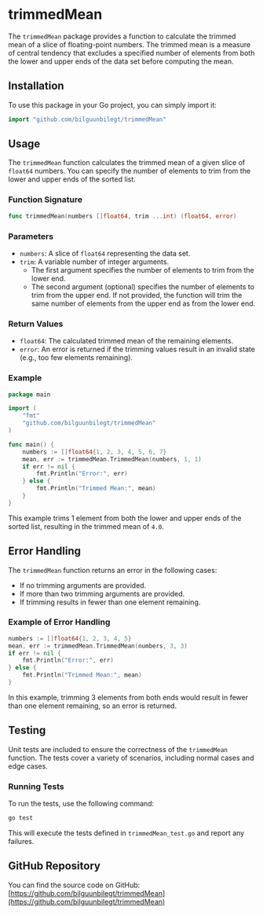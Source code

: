 # trimmedMean

The `trimmedMean` package provides a function to calculate the trimmed mean of a slice of floating-point numbers. The trimmed mean is a measure of central tendency that excludes a specified number of elements from both the lower and upper ends of the data set before computing the mean.

## Installation

To use this package in your Go project, you can simply import it:

```go
import "github.com/bilguunbilegt/trimmedMean"
```

## Usage

The `trimmedMean` function calculates the trimmed mean of a given slice of `float64` numbers. You can specify the number of elements to trim from the lower and upper ends of the sorted list.

### Function Signature

```go
func trimmedMean(numbers []float64, trim ...int) (float64, error)
```

### Parameters

- `numbers`: A slice of `float64` representing the data set.
- `trim`: A variable number of integer arguments. 
  - The first argument specifies the number of elements to trim from the lower end.
  - The second argument (optional) specifies the number of elements to trim from the upper end. If not provided, the function will trim the same number of elements from the upper end as from the lower end.

### Return Values

- `float64`: The calculated trimmed mean of the remaining elements.
- `error`: An error is returned if the trimming values result in an invalid state (e.g., too few elements remaining).

### Example

```go
package main

import (
    "fmt"
    "github.com/bilguunbilegt/trimmedMean"
)

func main() {
    numbers := []float64{1, 2, 3, 4, 5, 6, 7}
    mean, err := trimmedMean.TrimmedMean(numbers, 1, 1)
    if err != nil {
        fmt.Println("Error:", err)
    } else {
        fmt.Println("Trimmed Mean:", mean)
    }
}
```

This example trims 1 element from both the lower and upper ends of the sorted list, resulting in the trimmed mean of `4.0`.

## Error Handling

The `trimmedMean` function returns an error in the following cases:

- If no trimming arguments are provided.
- If more than two trimming arguments are provided.
- If trimming results in fewer than one element remaining.

### Example of Error Handling

```go
numbers := []float64{1, 2, 3, 4, 5}
mean, err := trimmedMean.TrimmedMean(numbers, 3, 3)
if err != nil {
    fmt.Println("Error:", err)
} else {
    fmt.Println("Trimmed Mean:", mean)
}
```

In this example, trimming 3 elements from both ends would result in fewer than one element remaining, so an error is returned.

## Testing

Unit tests are included to ensure the correctness of the `trimmedMean` function. The tests cover a variety of scenarios, including normal cases and edge cases.

### Running Tests

To run the tests, use the following command:

```bash
go test
```

This will execute the tests defined in `trimmedMean_test.go` and report any failures.

## GitHub Repository

You can find the source code on GitHub: [https://github.com/bilguunbilegt/trimmedMean](https://github.com/bilguunbilegt/trimmedMean)

